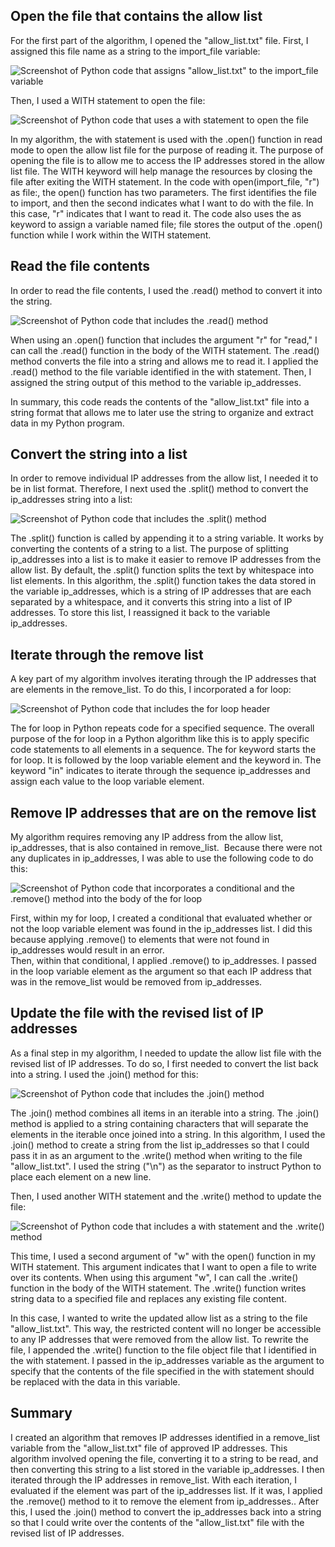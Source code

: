 Open the file that contains the allow list
------------------------------------------

For the first part of the algorithm, I opened the "allow_list.txt" file. First, I assigned this file name as a string to the import_file variable:

![Screenshot of Python code that assigns "allow_list.txt" to the import_file variable](https://lh3.googleusercontent.com/Pf841FkYHPg70wYS42SpzGJVWvZRbpaPNO7S5poRAy0ZiREd2QJ5N3WSTO8OYSg8n7TDDTOPeJvwPs77zcClTiy_PQy_tLCKjlnmYt_jf2_1OglwU0hf2pbVobHMEw_komOysTHOOAgz_2fiJLmjW-62RkuOdNVr-aglXOWkF4QkfHW3zh_IMnlIdFq7rVEK194BS28_k-ypVHdNKWRQbQIrnvk1Bk-SBvC0ow)

Then, I used a WITH statement to open the file:

![Screenshot of Python code that uses a with statement to open the file](https://lh4.googleusercontent.com/ADTvJBFj6FFN1yhleaPfBH9jWZfLl6-cigjtEQL1O6iUTE7nwa1-2fpZ0CbVzrpoFoebNPsCe8g_hKhdMp-QfGh7gKj96Re0QPzqXAaxhKp8hVok0ziw1mm1t5d0sHgdq2KsmFVkSHQwGti97nVvVV0-RdqCaMf-ZskDawP4ll4KWCDUkLI0uDKlN78NfeBfwis_f0zved9dI1PJiXFt1oMRnTaRNGDEn33Syg)

In my algorithm, the with statement is used with the .open() function in read mode to open the allow list file for the purpose of reading it. The purpose of opening the file is to allow me to access the IP addresses stored in the allow list file. The WITH keyword will help manage the resources by closing the file after exiting the WITH statement. In the code with open(import_file, "r") as file:, the open() function has two parameters. The first identifies the file to import, and then the second indicates what I want to do with the file. In this case, "r" indicates that I want to read it. The code also uses the as keyword to assign a variable named file; file stores the output of the .open() function while I work within the WITH statement.

Read the file contents
----------------------

In order to read the file contents, I used the .read() method to convert it into the string.

![Screenshot of Python code that includes the .read() method](https://lh5.googleusercontent.com/kPZxz3hT0GBJH8wAe-7LM1i7g8Q7cRPqxuuZWEPRUNK1Um7Q9y0NtsNZBtu87E6cR5IMPDVX6KUhEfE9EDNSuLICKg7cUIZrhg_eTwy65Hrn1Hc_31JxL7op9-lGwJiBDkOAmNXb1fZkEVw97YaVirK_FW8okMnz6yBWkhorzLSoMsCwwGo_amB5lSS7teacWDcJcMbzNADOBTKtfc2TGspL8KIkNuzmh1W6ug)

When using an .open() function that includes the argument "r" for "read," I can call the .read() function in the body of the WITH statement. The .read() method converts the file into a string and allows me to read it. I applied the .read() method to the file variable identified in the with statement. Then, I assigned the string output of this method to the variable ip_addresses.

In summary, this code reads the contents of the "allow_list.txt" file into a string format that allows me to later use the string to organize and extract data in my Python program.

Convert the string into a list
------------------------------

In order to remove individual IP addresses from the allow list, I needed it to be in list format. Therefore, I next used the .split() method to convert the ip_addresses string into a list:

![Screenshot of Python code that includes the .split() method](https://lh6.googleusercontent.com/7DSCX3nNkGiekEOo79KSgoqbVJV7Keg10yxZz6EESJYMqg-H49zFI9ggNDzuaBN3cNp4XqmtkywQLcFC4yRWU9qnERkFI36CaeyhnQsFdGm2F6BO18eDxknwrK_BHHZufQ98eDr1z9e3pCBXGb3AWjQRw-5imX0AJwcfX52vztEnGkO5M847f_nZz_8LXSFNn_BjIopLfg4V_0UTdvqa95gonQ5LfKGJ6y0x4Q)

The .split() function is called by appending it to a string variable. It works by converting the contents of a string to a list. The purpose of splitting ip_addresses into a list is to make it easier to remove IP addresses from the allow list. By default, the .split() function splits the text by whitespace into list elements. In this algorithm, the .split() function takes the data stored in the variable ip_addresses, which is a string of IP addresses that are each separated by a whitespace, and it converts this string into a list of IP addresses. To store this list, I reassigned it back to the variable ip_addresses. 

Iterate through the remove list
-------------------------------

A key part of my algorithm involves iterating through the IP addresses that are elements in the remove_list. To do this, I incorporated a for loop:

![Screenshot of Python code that includes the for loop header](https://lh3.googleusercontent.com/h07mW-frwCbGvATmjhnCYioGznyX4XQRH0idcm4o6HAtUWZe8je4bUuO7K-gBZtmQ2uDs0tcQnherWEdmsknCZSFFVbRImXfr8a8EtgpfmUNQY6onXDST0BBeZNWLyhCC1nnQi2IgwT20eVmTL_EzRvurrnxSLGagGh8pved8CNoH_pSsr-hTimItSgpuaUVRW-9JmNVv_2VC7HiSRbJngPqTIj9NLGzsPFFnA)

The for loop in Python repeats code for a specified sequence. The overall purpose of the for loop in a Python algorithm like this is to apply specific code statements to all elements in a sequence. The for keyword starts the for loop. It is followed by the loop variable element and the keyword in. The keyword "in" indicates to iterate through the sequence ip_addresses and assign each value to the loop variable element. 

Remove IP addresses that are on the remove list
-----------------------------------------------

My algorithm requires removing any IP address from the allow list, ip_addresses, that is also contained in remove_list.  Because there were not any duplicates in ip_addresses, I was able to use the following code to do this:

![Screenshot of Python code that incorporates a conditional and the .remove() method into the body of the for loop](https://lh5.googleusercontent.com/jvUvM9HPOPxX25SPFcbIOxpvdaCnrhq0mXjdrLZNLPbPMJT01QnQJJ8r3Zxdj5_RMeLbUHWWRz1SFOYWj1qn2-t427LRb7dzCDkfOmA-k55nKE0iKYDUlYILp0LQpGB5qdPLzXICtZ7ahF3E7-aEsm7fUR1khRN-zSJhmGpos19ypXKjBxmiYB8sApZUOBNLi3rjZSAo8Efw0u3X_f0aMTWiX4YVBZODf-RKZw)

First, within my for loop, I created a conditional that evaluated whether or not the loop variable element was found in the ip_addresses list. I did this because applying .remove() to elements that were not found in ip_addresses would result in an error.\
Then, within that conditional, I applied .remove() to ip_addresses. I passed in the loop variable element as the argument so that each IP address that was in the remove_list would be removed from ip_addresses.

Update the file with the revised list of IP addresses 
------------------------------------------------------

As a final step in my algorithm, I needed to update the allow list file with the revised list of IP addresses. To do so, I first needed to convert the list back into a string. I used the .join() method for this:

![Screenshot of Python code that includes the .join() method](https://lh4.googleusercontent.com/JAobRg9yeO_JtEoTpeySbQFfXK9kk1TwJHRtj8n8zMVQ_qMJQlqjkkuWLc37TeOQByHI02Tkr5rl84FNbmnSEnIaa1zLnbALUmClAm1Ei1Y152P8s-5fcfOPg5IPoo1JkmF8Mfp-mT5vOBzW1eZXie0OHq9V6wauuU4y8uPiB7xoLtBzI0A7XGGkhgNlk10236VTPxA2VzWRTJVGgQjcqdEC0hbmngTyWfEExQ)

The .join() method combines all items in an iterable into a string. The .join() method is applied to a string containing characters that will separate the elements in the iterable once joined into a string. In this algorithm, I used the .join() method to create a string from the list ip_addresses so that I could pass it in as an argument to the .write() method when writing to the file "allow_list.txt". I used the string ("\n") as the separator to instruct Python to place each element on a new line.

Then, I used another WITH statement and the .write() method to update the file:

![Screenshot of Python code that includes a with statement and the .write() method](https://lh6.googleusercontent.com/qOts2-BZmlo4hXAUjYrLZ3giHc2JC-hNk6-dlxhRKf_J1CayyLJyaVIO1Nd3-nroW1XYRkxo9OCLQL5C4aKurrXmBp4knoX6iVINjSVuRLlqHMjONQpGfEWHMEd3SaPT0VCaI1ZX_OVqMzYnowsxFOsdBRJpO_1Wh8qZNH5B7N-vI8tHYMjQBO27AlASEIY3A7tYTRS_68FN-fxNB-irS2cRzGA5SFSkM731DA)

This time, I used a second argument of "w" with the open() function in my WITH statement. This argument indicates that I want to open a file to write over its contents. When using this argument "w", I can call the .write() function in the body of the WITH statement. The .write() function writes string data to a specified file and replaces any existing file content.

In this case, I wanted to write the updated allow list as a string to the file "allow_list.txt". This way, the restricted content will no longer be accessible to any IP addresses that were removed from the allow list. To rewrite the file, I appended the .write() function to the file object file that I identified in the with statement. I passed in the ip_addresses variable as the argument to specify that the contents of the file specified in the with statement should be replaced with the data in this variable.

Summary
-------

I created an algorithm that removes IP addresses identified in a remove_list variable from the "allow_list.txt" file of approved IP addresses. This algorithm involved opening the file, converting it to a string to be read, and then converting this string to a list stored in the variable ip_addresses. I then iterated through the IP addresses in remove_list. With each iteration, I evaluated if the element was part of the ip_addresses list. If it was, I applied the .remove() method to it to remove the element from ip_addresses.. After this, I used the .join() method to convert the ip_addresses back into a string so that I could write over the contents of the "allow_list.txt" file with the revised list of IP addresses.

